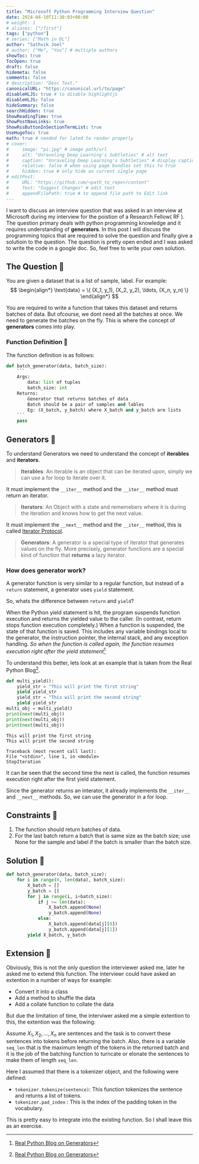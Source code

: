 ```yaml
---
title: "Microsoft Python Programming Interview Question"
date: 2024-04-10T11:30:03+00:00
# weight: 1
# aliases: ["/first"]
tags: ["python"]
# series: ["Math in DL"]
author: "Sathvik Joel"
# author: ["Me", "You"] # multiple authors
showToc: true
TocOpen: true
draft: false
hidemeta: false
comments: false
# description: "Desc Text."
canonicalURL: "https://canonical.url/to/page"
disableHLJS: true # to disable highlightjs
disableHLJS: false
hideSummary: false
searchHidden: true
ShowReadingTime: true
ShowPostNavLinks: true
ShowRssButtonInSectionTermList: true
UseHugoToc: true
math: true # needed for lated to render properly
# cover:
#     image: "pi.jpg" # image path/url
#     alt: "Unraveling Deep Learning's Subtleties" # alt text
#     caption: "Unraveling Deep Learning's Subtleties" # display caption under cover
#     relative: false # when using page bundles set this to true
#     hidden: true # only hide on current single page
# editPost:
#     URL: "https://github.com/<path_to_repo>/content"
#     Text: "Suggest Changes" # edit text
#     appendFilePath: true # to append file path to Edit link
---
```


I want to discuss an interview question that was asked in an interview at Microsoft during my interview for the poistion of a Research Fellow( RF ). The question primary deals with python programming knowledge and it requires understanding of **generators**. In this post I will discuss the programming topics that are required to solve the question and finally give a solutioin to the question. The question is pretty open ended and I was asked to write the code in a google doc. So, feel free to write your own solution.

## The Question 🤔
You are given a dataset that is a list of sample, label.
For example: 
$$
\begin{align*}
\text{data} = \{ (X_1, y_1), (X_2, y_2), \ldots, (X_n, y_n) \}
\end{align*}
$$

You are required to write a function that takes this dataset and returns batches of data. But ofcourse, we dont need all the batches at once. We need to generate the batches on the fly. This is where the concept of **generators** comes into play.

### Function Definition 📝
The function definition is as follows:
```python
def batch_generator(data, batch_size):
    ```
    Args:
        data: list of tuples
        batch_size: int
    Returns:
        Generator that returns batches of data
        Batch should be a pair of samples and lables
        Eg: (X_batch, y_batch) where X_batch and y_batch are lists
    ```
    pass
```

## Generators 🧐
To understand Generators we need to understand the concept of **iterables** and **iterators**.

> **Iterables**: An iterable is an object that can be iterated upon, simply we can use a for loop to iterate over it.

It must implement the `__iter__` method and the `__iter__` method must return an iterator.


> **Iterators**: An Object with a state and rememebers where it is during the iteration and knows how to get the next value.

It must implement the `__next__` method and the `__iter__` method, this is called [Iterator Protocol](https://realpython.com/python-iterators-iterables#what-is-the-python-iterator-protocol).

> **Generators**: A generator is a special type of iterator that generates values on the fly. More precisely, generator functions are a special kind of function that **returns** a lazy iterator.


### How does generator work?

A generator function is very similar to a regular function, but instead of a `return` statement, a generator uses `yield` statement. 

So, whats the difference between `return` and `yield`?

When the Python yield statement is hit, the program suspends function execution and returns the yielded value to the caller. (In contrast, return stops function execution completely.) When a function is suspended, the state of that function is saved. This includes any variable bindings local to the generator, the instruction pointer, the internal stack, and any exception handling. *So when the function is called again, the function resumes execution right after the yield statement*[^1]

To understand this better, lets look at an example that is taken from the Real Python Blog[^1].

```python
def multi_yield():
    yield_str = "This will print the first string"
    yield yield_str
    yield_str = "This will print the second string"
    yield yield_str
multi_obj = multi_yield()
print(next(multi_obj))
print(next(multi_obj))
print(next(multi_obj))
```

    This will print the first string
    This will print the second string

    Traceback (most recent call last):
    File "<stdin>", line 1, in <module>
    StopIteration

It can be seen that the second time the next is called, the function resumes execution right after the first yield statement.


Since the generator returns an interator, it already implements the `__iter__` and `__next__` methods. So, we can use the generator in a for loop.

## Constraints 📏

1. The function should return batches of data.
2. For the last batch return a batch that is same size as the batch size; use None for the sample and label if the batch is smaller than the batch size.

## Solution 🧠
```python
def batch_generator(data, batch_size):
    for i in range(0, len(data), batch_size):
        X_batch = []
        y_batch = []
        for j in range(i, i+batch_size):
            if j >= len(data):
                X_batch.append(None)
                y_batch.append(None)
            else:
                X_batch.append(data[j][0])
                y_batch.append(data[j][1])
        yield X_batch, y_batch
```

## Extension 🚀

Obviously, this is not the only question the interviewer asked me, later he asked me to extend this function. The interviewr could have asked an extention in a number of ways for example:
- Convert it into a class
- Add a method to shuffle the data
- Add a collate function to collate the data

But due the limitation of time, the interviwer asked me a simple extention to this, the extention was the following:


Assume $X_1, X_2, \ldots, X_n$ are sentences and the task is to convert these sentences into tokens before returning the batch. Also, there is a variable `seq_len` that is the maximum length of the tokens in the returned batch and it is the job of the batching function to turncate or elonate the sentences to make them of length `seq_len`. 

Here I assumed that there is a tokenizer object, and the following were defined:
- `tokenizer.tokenize(sentence)`: This function tokenizes the sentence and returns a list of tokens.
- `tokenizer.pad_index` : This is the index of the padding token in the vocabulary.


This is pretty easy to integrate into the existing function. So I shall leave this as an exercise.



[^1]: [Real Python Blog on Generators](https://realpython.com/introduction-to-python-generators/)






